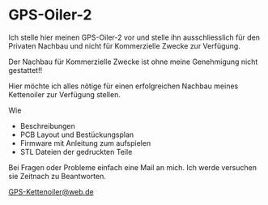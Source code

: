 # GPS-Oiler-2

Ich stelle hier meinen GPS-Oiler-2 vor und stelle ihn ausschliesslich für den Privaten Nachbau und nicht für Kommerzielle Zwecke zur Verfügung.

Der Nachbau für Kommerzielle Zwecke ist ohne meine Genehmigung nicht gestattet!!


Hier möchte ich alles nötige für einen erfolgreichen Nachbau meines Kettenoiler zur Verfügung stellen.

Wie
- Beschreibungen
- PCB Layout und Bestückungsplan
- Firmware mit Anleitung zum aufspielen
- STL Dateien der gedruckten Teile

Bei Fragen oder Probleme einfach eine Mail an mich.
Ich werde versuchen sie Zeitnach zu Beantworten.

GPS-Kettenoiler@web.de


